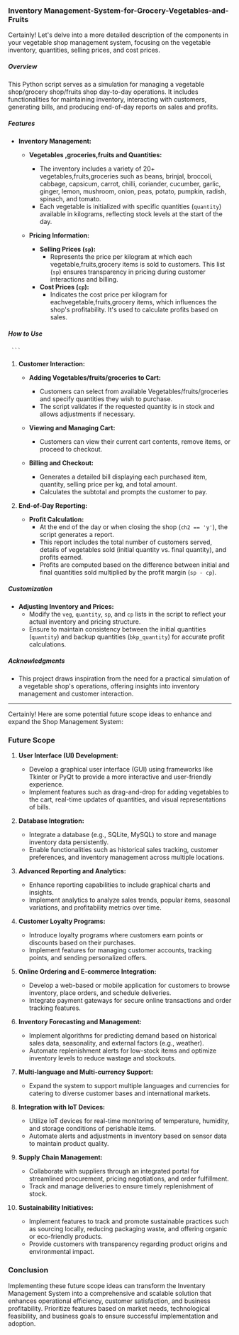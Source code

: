 
### Inventory Management-System-for-Grocery-Vegetables-and-Fruits 
Certainly! Let's delve into a more detailed description of the components in your vegetable shop management system, focusing on the vegetable inventory, quantities, selling prices, and cost prices.




##### Overview
This Python script serves as a simulation for managing a vegetable shop/grocery shop/fruits shop day-to-day operations. It includes functionalities for maintaining inventory, interacting with customers, generating bills, and producing end-of-day reports on sales and profits.

##### Features

- **Inventory Management:**
  - **Vegetables ,groceries,fruits and Quantities:**
    - The inventory includes a variety of 20+ vegetables,fruits,groceries such as beans, brinjal, broccoli, cabbage, capsicum, carrot, chilli, coriander, cucumber, garlic, ginger, lemon, mushroom, onion, peas, potato, pumpkin, radish, spinach, and tomato.
    - Each vegetable is initialized with specific quantities (`quantity`) available in kilograms, reflecting stock levels at the start of the day.

  - **Pricing Information:**
    - **Selling Prices (`sp`):**
      - Represents the price per kilogram at which each vegetable,fruits,grocery items is sold to customers. This list (`sp`) ensures transparency in pricing during customer interactions and billing.
    - **Cost Prices (`cp`):**
      - Indicates the cost price per kilogram for eachvegetable,fruits,grocery items, which influences the shop's profitability. It's used to calculate profits based on sales.

##### How to Use

     ```

1. **Customer Interaction:**
   - **Adding Vegetables/fruits/groceries to Cart:**
     - Customers can select from available  Vegetables/fruits/groceries and specify quantities they wish to purchase.
     - The script validates if the requested quantity is in stock and allows adjustments if necessary.

   - **Viewing and Managing Cart:**
     - Customers can view their current cart contents, remove items, or proceed to checkout.

   - **Billing and Checkout:**
     - Generates a detailed bill displaying each purchased item, quantity, selling price per kg, and total amount.
     - Calculates the subtotal and prompts the customer to pay.

2. **End-of-Day Reporting:**
   - **Profit Calculation:**
     - At the end of the day or when closing the shop (`ch2 == 'y'`), the script generates a report.
     - This report includes the total number of customers served, details of vegetables sold (initial quantity vs. final quantity), and profits earned.
     - Profits are computed based on the difference between initial and final quantities sold multiplied by the profit margin (`sp - cp`).

##### Customization
- **Adjusting Inventory and Prices:**
  - Modify the `veg`, `quantity`, `sp`, and `cp` lists in the script to reflect your actual inventory and pricing structure.
  - Ensure to maintain consistency between the initial quantities (`quantity`) and backup quantities (`bkp_quantity`) for accurate profit calculations.







##### Acknowledgments
- This project draws inspiration from the need for a practical simulation of a vegetable shop's operations, offering insights into inventory management and customer interaction.

---
Certainly! Here are some potential future scope ideas to enhance and expand the  Shop Management System:

### Future Scope

1. **User Interface (UI) Development:**
   - Develop a graphical user interface (GUI) using frameworks like Tkinter or PyQt to provide a more interactive and user-friendly experience.
   - Implement features such as drag-and-drop for adding vegetables to the cart, real-time updates of quantities, and visual representations of bills.

2. **Database Integration:**
   - Integrate a database (e.g., SQLite, MySQL) to store and manage inventory data persistently.
   - Enable functionalities such as historical sales tracking, customer preferences, and inventory management across multiple locations.

3. **Advanced Reporting and Analytics:**
   - Enhance reporting capabilities to include graphical charts and insights.
   - Implement analytics to analyze sales trends, popular items, seasonal variations, and profitability metrics over time.

4. **Customer Loyalty Programs:**
   - Introduce loyalty programs where customers earn points or discounts based on their purchases.
   - Implement features for managing customer accounts, tracking points, and sending personalized offers.

5. **Online Ordering and E-commerce Integration:**
   - Develop a web-based or mobile application for customers to browse inventory, place orders, and schedule deliveries.
   - Integrate payment gateways for secure online transactions and order tracking features.

6. **Inventory Forecasting and Management:**
   - Implement algorithms for predicting demand based on historical sales data, seasonality, and external factors (e.g., weather).
   - Automate replenishment alerts for low-stock items and optimize inventory levels to reduce wastage and stockouts.

7. **Multi-language and Multi-currency Support:**
   - Expand the system to support multiple languages and currencies for catering to diverse customer bases and international markets.

8. **Integration with IoT Devices:**
   - Utilize IoT devices for real-time monitoring of temperature, humidity, and storage conditions of perishable items.
   - Automate alerts and adjustments in inventory based on sensor data to maintain product quality.

9. **Supply Chain Management:**
   - Collaborate with suppliers through an integrated portal for streamlined procurement, pricing negotiations, and order fulfillment.
   - Track and manage deliveries to ensure timely replenishment of stock.

10. **Sustainability Initiatives:**
    - Implement features to track and promote sustainable practices such as sourcing locally, reducing packaging waste, and offering organic or eco-friendly products.
    - Provide customers with transparency regarding product origins and environmental impact.

### Conclusion

Implementing these future scope ideas can transform the Inventary  Management System into a comprehensive and scalable solution that enhances operational efficiency, customer satisfaction, and business profitability. Prioritize features based on market needs, technological feasibility, and business goals to ensure successful implementation and adoption.

